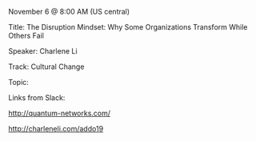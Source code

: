 November 6 @ 8:00 AM (US central)

Title: The Disruption Mindset: Why Some Organizations Transform While Others Fail

Speaker: Charlene Li

Track: Cultural Change

Topic:

Links from Slack:

http://quantum-networks.com/

http://charleneli.com/addo19
